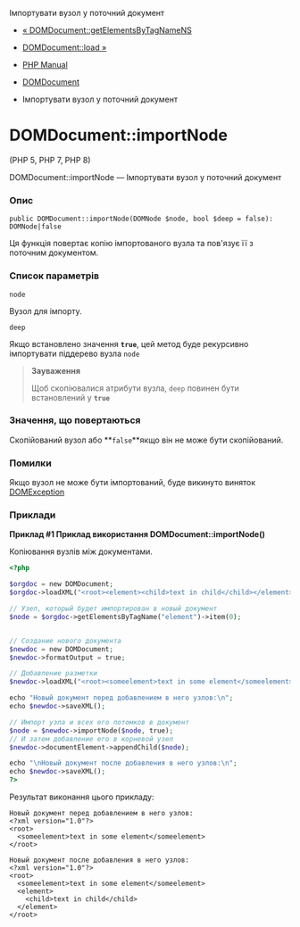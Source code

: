 Імпортувати вузол у поточний документ

-   [« DOMDocument::getElementsByTagNameNS](domdocument.getelementsbytagnamens.md)
    
-   [DOMDocument::load »](domdocument.load.md)
    
-   [PHP Manual](index.md)
    
-   [DOMDocument](class.domdocument.md)
    
-   Імпортувати вузол у поточний документ
    

# DOMDocument::importNode

(PHP 5, PHP 7, PHP 8)

DOMDocument::importNode — Імпортувати вузол у поточний документ

### Опис

```methodsynopsis
public DOMDocument::importNode(DOMNode $node, bool $deep = false): DOMNode|false
```

Ця функція повертає копію імпортованого вузла та пов'язує її з поточним документом.

### Список параметрів

`node`

Вузол для імпорту.

`deep`

Якщо встановлено значення **`true`**, цей метод буде рекурсивно імпортувати піддерево вузла `node`

> **Зауваження**
> 
> Щоб скопіювалися атрибути вузла, `deep` повинен бути встановлений у **`true`**

### Значення, що повертаються

Скопійований вузол або \*\*`false`\*\*якщо він не може бути скопійований.

### Помилки

Якщо вузол не може бути імпортований, буде викинуто виняток [DOMException](class.domexception.md)

### Приклади

**Приклад #1 Приклад використання **DOMDocument::importNode()****

Копіювання вузлів між документами.

```php
<?php

$orgdoc = new DOMDocument;
$orgdoc->loadXML("<root><element><child>text in child</child></element></root>");

// Узел, который будет импортирован в новый документ
$node = $orgdoc->getElementsByTagName("element")->item(0);


// Создание нового документа
$newdoc = new DOMDocument;
$newdoc->formatOutput = true;

// Добавление разметки
$newdoc->loadXML("<root><someelement>text in some element</someelement></root>");

echo "Новый документ перед добавлением в него узлов:\n";
echo $newdoc->saveXML();

// Импорт узла и всех его потомков в документ
$node = $newdoc->importNode($node, true);
// И затем добавление его в корневой узел
$newdoc->documentElement->appendChild($node);

echo "\nНовый документ после добавления в него узлов:\n";
echo $newdoc->saveXML();
?>
```

Результат виконання цього прикладу:

```
Новый документ перед добавлением в него узлов:
<?xml version="1.0"?>
<root>
  <someelement>text in some element</someelement>
</root>

Новый документ после добавления в него узлов:
<?xml version="1.0"?>
<root>
  <someelement>text in some element</someelement>
  <element>
    <child>text in child</child>
  </element>
</root>
```
